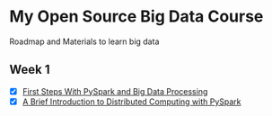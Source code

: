 # My Open Source Big Data Course
Roadmap and Materials to learn big data

## Week 1
- [x] [First Steps With PySpark and Big Data Processing](https://github.com/najmabad/my-open-source-big-data-course/blob/main/first_steps_with_pyspark.md)
- [x] [A Brief Introduction to Distributed Computing with PySpark](https://github.com/najmabad/my-open-source-big-data-course/blob/main/brief_intro_to_distributed_computing_with_pyspark.md)

